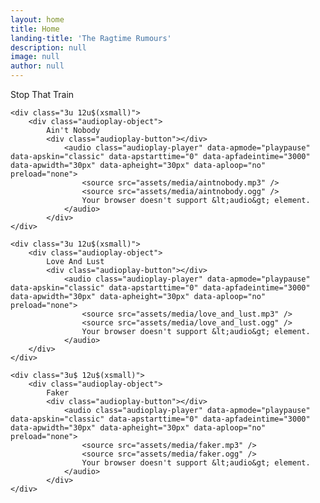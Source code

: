 ```yaml
---
layout: home
title: Home
landing-title: 'The Ragtime Rumours'
description: null
image: null
author: null
---
```

<div class="row uniform">
    <div class="3u 12u$(xsmall)">
        <div class="audioplay-object">
            Stop That Train
            <div class="audioplay-button"></div>
                <audio class="audioplay-player" data-apmode="playpause" data-apskin="classic" data-apstarttime="0" data-apfadeintime="3000" data-apwidth="30px" data-apheight="30px" data-aploop="yes" preload="none">
                    <source src="assets/media/stop_that_train.mp3" />
                    <source src="assets/media/stop_that_train.ogg" />
                    Your browser doesn't support &lt;audio&gt; element.
                </audio>
        </div>
    </div>

    <div class="3u 12u$(xsmall)">
        <div class="audioplay-object">
            Ain't Nobody
            <div class="audioplay-button"></div>
                <audio class="audioplay-player" data-apmode="playpause" data-apskin="classic" data-apstarttime="0" data-apfadeintime="3000" data-apwidth="30px" data-apheight="30px" data-aploop="no" preload="none">
                    <source src="assets/media/aintnobody.mp3" />
                    <source src="assets/media/aintnobody.ogg" />
                    Your browser doesn't support &lt;audio&gt; element.
                </audio>
            </div>
    </div>
    
    <div class="3u 12u$(xsmall)">
        <div class="audioplay-object">
            Love And Lust
            <div class="audioplay-button"></div>
                <audio class="audioplay-player" data-apmode="playpause" data-apskin="classic" data-apstarttime="0" data-apfadeintime="3000" data-apwidth="30px" data-apheight="30px" data-aploop="no" preload="none">
                    <source src="assets/media/love_and_lust.mp3" />
                    <source src="assets/media/love_and_lust.ogg" />
                    Your browser doesn't support &lt;audio&gt; element.
                </audio>
        </div>
    </div>
    
    <div class="3u$ 12u$(xsmall)">
        <div class="audioplay-object">
            Faker
            <div class="audioplay-button"></div>
                <audio class="audioplay-player" data-apmode="playpause" data-apskin="classic" data-apstarttime="0" data-apfadeintime="3000" data-apwidth="30px" data-apheight="30px" data-aploop="no" preload="none">
                    <source src="assets/media/faker.mp3" />
                    <source src="assets/media/faker.ogg" />
                    Your browser doesn't support &lt;audio&gt; element.
                </audio>
            </div>
    </div>
</div>

            

